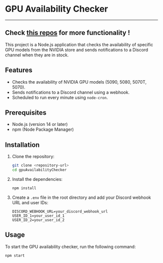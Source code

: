 # GPU Availability Checker

---
Check [this repos](https://github.com/oelcode/50FE-Stock-Ping) for more functionality !
---


This project is a Node.js application that checks the availability of specific GPU models from the NVIDIA store and sends notifications to a Discord channel when they are in stock.

## Features

- Checks the availability of NVIDIA GPU models (5090, 5080, 5070T, 5070).
- Sends notifications to a Discord channel using a webhook.
- Scheduled to run every minute using `node-cron`.

## Prerequisites

- Node.js (version 14 or later)
- npm (Node Package Manager)

## Installation

1. Clone the repository:
    ```sh
    git clone <repository-url>
    cd gpuAvailabilityChecker
    ```

2. Install the dependencies:
    ```sh
    npm install
    ```

3. Create a `.env` file in the root directory and add your Discord webhook URL and user IDs:
    ```env
    DISCORD_WEBHOOK_URL=your_discord_webhook_url
    USER_ID_1=your_user_id_1
    USER_ID_2=your_user_id_2
    ```

## Usage

To start the GPU availability checker, run the following command:
```sh
npm start